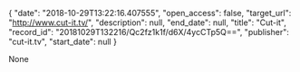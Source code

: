 {
  "date": "2018-10-29T13:22:16.407555", 
  "open_access": false, 
  "target_url": "http://www.cut-it.tv/", 
  "description": null, 
  "end_date": null, 
  "title": "Cut-it", 
  "record_id": "20181029T132216/Qc2fz1k1f/d6X/4ycCTp5Q==", 
  "publisher": "cut-it.tv", 
  "start_date": null
}

None